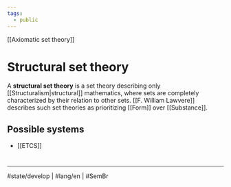 ```yaml
---
tags:
  - public
---
```

[[Axiomatic set theory]]
# Structural set theory

A **structural set theory** is a set theory describing only [[Structuralism|structural]] mathematics,
where sets are completely characterized by their relation to other sets.
[[F. William Lawvere]] describes such set theories as prioritizing [[Form]] over [[Substance]].


## Possible systems

- [[ETCS]]


#
---
#state/develop | #lang/en | #SemBr 